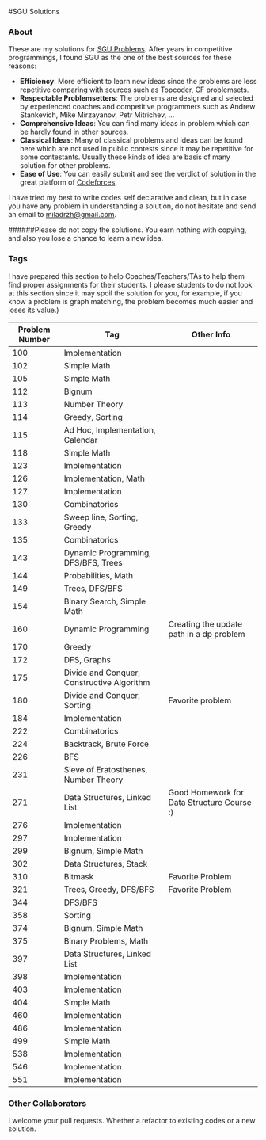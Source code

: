 #SGU Solutions


### About
These are my solutions for [SGU Problems](https://codeforces.com/problemsets/acmsguru). After years in competitive programmings, I found SGU as the one of the best sources for these reasons:

* **Efficiency**: More efficient to learn new ideas since the problems are less repetitive comparing with sources such as Topcoder, CF problemsets.   
* **Respectable Problemsetters**: The problems are designed and selected by experienced coaches and competitive programmers such as Andrew Stankevich, Mike Mirzayanov, Petr Mitrichev, ...
* **Comprehensive Ideas**: You can find many ideas in problem which can be hardly found in other sources.
* **Classical Ideas**: Many of classical problems and ideas can be found here which are not used in public contests since it may be repetitive for some contestants. Usually these kinds of idea are basis of many solution for other problems.
* **Ease of Use**: You can easily submit and see the verdict of solution in the great platform of [Codeforces](https://codeforces.com).

I have tried my best to write codes self declarative and clean, but in case you have any problem in understanding a solution, do not hesitate and send an email to miladrzh@gmail.com.

######Please do not copy the solutions. You earn nothing with copying, and also you lose a chance to learn a new idea.                                                           


### Tags
I have prepared this section to help Coaches/Teachers/TAs to help them find proper assignments for their students. I please students to do not look at this section since it may spoil the solution for you, for example, if you know a problem is graph matching, the problem becomes much easier and loses its value.)

Problem Number | Tag | Other Info
--- | --- | --- 
100 | Implementation 
102 | Simple Math 
105 | Simple Math
112 | Bignum
113 | Number Theory
114 | Greedy, Sorting
115 | Ad Hoc, Implementation, Calendar
118 | Simple Math 
123 | Implementation
126 | Implementation, Math
127 | Implementation
130 | Combinatorics 
133 | Sweep line, Sorting, Greedy
135 | Combinatorics
143 | Dynamic Programming, DFS/BFS, Trees
144 | Probabilities, Math
149 | Trees, DFS/BFS
154 | Binary Search, Simple Math 
160 | Dynamic Programming | Creating the update path in a dp problem 
170 | Greedy
172 | DFS, Graphs
175 | Divide and Conquer, Constructive Algorithm
180 | Divide and Conquer, Sorting | Favorite problem
184 | Implementation 
222 | Combinatorics
224 | Backtrack, Brute Force
226 | BFS
231 | Sieve of Eratosthenes, Number Theory
271 | Data Structures, Linked List | Good Homework for Data Structure Course :) 
276 | Implementation
297 | Implementation
299 | Bignum, Simple Math
302 | Data Structures, Stack
310 | Bitmask | Favorite Problem
321 | Trees, Greedy, DFS/BFS | Favorite Problem
344 | DFS/BFS
358 | Sorting 
374 | Bignum, Simple Math
375 | Binary Problems, Math
397 | Data Structures, Linked List
398 | Implementation 
403 | Implementation
404 | Simple Math 
460 | Implementation
486 | Implementation 
499 | Simple Math
538 | Implementation
546 | Implementation 
551 | Implementation


### Other Collaborators
I welcome your pull requests. Whether a refactor to existing codes or a new solution. 